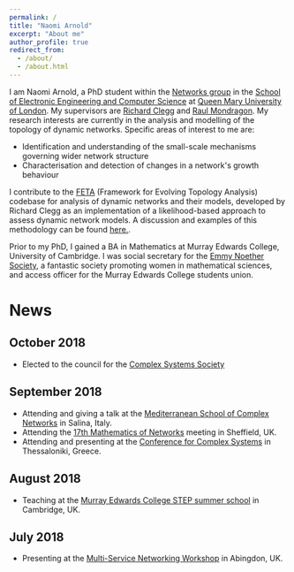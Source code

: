 ```yaml
---
permalink: /
title: "Naomi Arnold"
excerpt: "About me"
author_profile: true
redirect_from:
  - /about/
  - /about.html
---
```


I am Naomi Arnold, a PhD student within the [Networks group](https://www.eecs.qmul.ac.uk/research/view/networks) in the [School of Electronic Engineering and Computer Science](https://www.eecs.qmul.ac.uk/) at [Queen Mary University of London](https://www.qmul.ac.uk/). My supervisors are [Richard Clegg](https://www.richardclegg.org) and [Raul Mondragon](https://www.eecs.qmul.ac.uk/~raul/Rauls_page.html). My research interests are currently in the analysis and modelling of the topology of dynamic networks. Specific areas of interest to me are:
* Identification and understanding of the small-scale mechanisms governing wider network structure
* Characterisation and detection of changes in a network's growth behaviour

I contribute to the [FETA](https://github.com/richardclegg/FETA2) (Framework for Evolving Topology Analysis) codebase for analysis of dynamic networks and their models, developed by Richard Clegg as an implementation of a likelihood-based approach to assess dynamic network models. A discussion and examples of this methodology can be found [here.](http://www.richardclegg.org/sites/default/files/papers/feta_comnet_2015.pdf).

Prior to my PhD, I gained a BA in Mathematics at Murray Edwards College, University of Cambridge. I was social secretary for the [Emmy Noether Society](http://emmynoethersoc.tumblr.com/), a fantastic society promoting women in mathematical sciences, and access officer for the Murray Edwards College students union.

# News

## October 2018

* Elected to the council for the [Complex Systems Society](https://cssociety.org/news/79)

## September 2018

* Attending and giving a talk at the [Mediterranean School of Complex Networks](http://mediterraneanschoolcomplex.net/) in Salina, Italy.
* Attending the [17th Mathematics of Networks](http://www.monmeetings.org/meeting17/) meeting in Sheffield, UK.
* Attending and presenting at the [Conference for Complex Systems](http://ccs2018.web.auth.gr/) in Thessaloniki, Greece.

## August 2018

* Teaching at the [Murray Edwards College STEP summer school](https://www.murrayedwards.cam.ac.uk/step-summer-school) in Cambridge, UK.

## July 2018

* Presenting at the [Multi-Service Networking Workshop](http://coseners.net/coseners-2018/) in Abingdon, UK.
